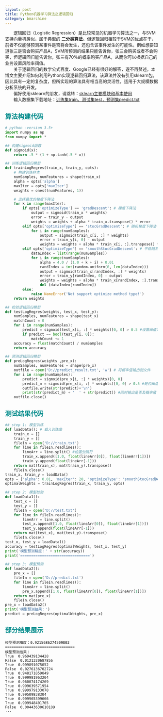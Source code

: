 ```yaml
---
layout: post
title: Python机器学习算法之逻辑回归
category: bmarchine
---
```

&emsp;&emsp;逻辑回归（Logistic Regression）是比较常见的机器学习算法之一，与SVM支持向量机类似，属于典型的 **二分类算法**。但逻辑回归相较于SVM的优点在于，前者不仅能够预测某事件是否将会发生，还包含该事件发生的可能性。例如想要知道张三是否会购买产品A，SVM所预测的结果只能告诉你，张三会购买或者不会购买，但逻辑回归能告诉你，张三有70%的概率购买产品A，从而你可以根据自己的业务设置风险率阀值。   
&emsp;&emsp;关于逻辑回归的数学公式百度、Google已经有很好的解答，遂不再赘述。本博文主要介绍如何利用Python实现逻辑回归算法，该算法并没有引用sklearn包，因此具有一定的复杂度，但所实现的算法具有相当高的灵活性，适用于大规模数据分析系统的开发。    
&emsp;&emsp;偏好使用sklearn的朋友，请跳转：[sklearn主要模块和基本使用](http://www.jianshu.com/p/1c6efdbce226)   
&emsp;&emsp;输入数据集下载地址：[训练集train，测试集test，预测集predict.txt](https://github.com/carrylaw/Archive/tree/master/机器学习文件夹/logistic)

## **<span style="color:#008B8B">算法构建代码</span>**

``` python
# python -version 3.5+
import numpy as np
from numpy import *

## 构建sigmoid函数
def sigmoid(x):
    return .5 * (1 + np.tanh(.5 * x))

## 训练逻辑回归模型
def trainLogRegres(train_x, train_y, opts):
    # 构建训练样本
    numSamples, numFeatures = shape(train_x)
    alpha = opts['alpha']
    maxIter = opts['maxIter']
    weights = ones((numFeatures, 1))

    # 选择最优的梯度下降法
    for k in range(maxIter):
        if opts['optimizeType'] == 'gradDescent': # 梯度下降法
            output = sigmoid(train_x * weights)
            error = train_y - output
            weights = weights + alpha * train_x.transpose() * error
        elif opts['optimizeType'] == 'stocGradDescent': # 随机梯度下降法
            for i in range(numSamples):
                output = sigmoid(train_x[i, :] * weights)
                error = train_y[i, 0] - output
                weights = weights + alpha * train_x[i, :].transpose() * error
        elif opts['optimizeType'] == 'smoothStocGradDescent': # 平稳随机梯度下降法
            dataIndex = list(range(numSamples))
            for i in range(numSamples):
                alpha = 4.0 / (1.0 + k + i) + 0.01
                randIndex = int(random.uniform(0, len(dataIndex)))
                output = sigmoid(train_x[randIndex, :] * weights)
                error = train_y[randIndex, 0] - output
                weights = weights + alpha * train_x[randIndex, :].transpose() * error
                del (dataIndex[randIndex])
        else:
            raise NameError('Not support optimize method type!')
    return weights

## 检验逻辑回归模型
def testLogRegres(weights, test_x, test_y):
    numSamples, numFeatures = shape(test_x)
    matchCount = 0
    for i in range(numSamples):
        predict = sigmoid(test_x[i, :] * weights)[0, 0] > 0.5 #设置阀值为0.5
        if predict == bool(test_y[i, 0]):
            matchCount += 1
    accuracy = float(matchCount) / numSamples
    return accuracy

## 预测逻辑回归模型
def preLogRegres(weights ,pre_x):
    numSamples, numFeatures = shape(pre_x)
    outfile = open('D://predict_result.txt', 'w') # 将概率值输出到文件
    for i in range(numSamples):
        predict = sigmoid(pre_x[i, :] * weights)[0, 0]
        predict_m = sigmoid(pre_x[i, :] * weights)[0, 0] > 0.5 #是否阀值定为0.5
        outfile.write(str(predict)+'\n')
        print(str(predict_m) + '  ' + str(predict)) #同时输出是否及概率值
    outfile.close()
```

## **<span style="color:#008B8B">测试结果代码</span>**

``` python	
## step 1: 模型训练
def loadData(): # 载入训练集
    train_x = []
    train_y = []
    fileIn = open('D://train.txt')
    for line in fileIn.readlines():
        lineArr = line.split() #设置分隔符
        train_x.append([1.0, float(lineArr[0]), float(lineArr[1])])
        train_y.append(float(lineArr[-1]))
    return mat(train_x), mat(train_y).transpose()
    fileIn.close()
train_x, train_y = loadData()
opts = {'alpha': 0.01, 'maxIter': 20, 'optimizeType': 'smoothStocGradDescent'}  # 参数设置
optimalWeights = trainLogRegres(train_x, train_y, opts)

## step 2: 模型检验
def loadData1():
    test_x = []
    test_y = []
    fileIn = open('D://test.txt')
    for line in fileIn.readlines():
        lineArr = line.split()
        test_x.append([1.0, float(lineArr[0]), float(lineArr[1])])
        test_y.append(float(lineArr[-1]))
    return mat(test_x), mat(test_y).transpose()
    fileIn.close()
test_x, test_y = loadData1()
accuracy = testLogRegres(optimalWeights, test_x, test_y)
print('模型预测精度：' + str(accuracy))
print('================================')

## step 3: 模型预测
def loadData2():
    pre_x = []
    fileIn = open('D://predict.txt')
    for line in fileIn.readlines():
        lineArr = line.split()
        pre_x.append([1.0, float(lineArr[0]), float(lineArr[1])])
    return mat(pre_x)
    fileIn.close()
pre_x = loadData2()
print('模型预测结果：')
predict = preLogRegres(optimalWeights, pre_x)
```


## **<span style="color:#008B8B">部分结果展示</span>**

``` shell
模型预测精度：0.9215686274509803
================================
模型预测结果：
True  0.969439134428
False  0.0121320687856
True  0.999891075052
False  0.0276136702724
True  0.948171859849
True  0.999981963204
True  0.960074174269
True  0.999639571954
True  0.999979133078
True  0.99509838304
True  0.999965399666
True  0.999948401765
False  0.00443630610109
···
```